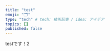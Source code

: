 ```yaml
---
title: "test"
emoji: "🗂"
type: "tech" # tech: 技術記事 / idea: アイデア
topics: []
published: false
---
```

testです！2